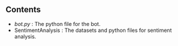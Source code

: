 
Contents
--------
* *bot.py* : The python file for the bot.
* SentimentAnalysis : The datasets and python files for sentiment analysis.
